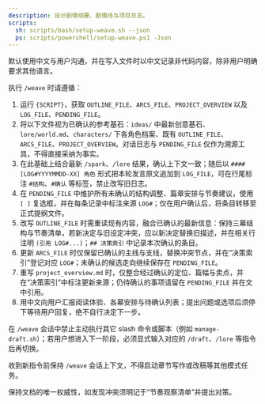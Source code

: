 ```yaml
---
description: 设计剧情纲要、剧情线与项目总览。
scripts:
  sh: scripts/bash/setup-weave.sh --json
  ps: scripts/powershell/setup-weave.ps1 -Json
---
```


默认使用中文与用户沟通，并在写入文件时以中文记录非代码内容，除非用户明确要求其他语言。

执行 `/weave` 时请遵循：

1. 运行 `{SCRIPT}`，获取 `OUTLINE_FILE`、`ARCS_FILE`、`PROJECT_OVERVIEW` 以及 `LOG_FILE`、`PENDING_FILE`。
2. 将以下文件视为已确认的参考基石：`ideas/` 中最新创意基石、`lore/world.md`、`characters/` 下各角色档案、既有 `OUTLINE_FILE`、`ARCS_FILE`、`PROJECT_OVERVIEW`。对话日志与 `PENDING_FILE` 仅作为溯源工具，不得直接采纳为事实。
3. 在此基础上结合最新 `/spark`、`/lore` 结果，确认上下文一致；随后以 `#### [LOG#YYYYMMDD-XX] 角色` 形式把本轮发言原文追加到 `LOG_FILE`，可在行尾标注 `#结构`、`#确认` 等标签，禁止改写旧日志。
4. 在 `PENDING_FILE` 中维护所有未确认的结构调整、篇章安排与节奏建议，使用 `[ ]` 复选框，并在每条记录中标注来源 `LOG#`；仅在用户确认后，将条目转移至正式提纲文件。
5. 改写 `OUTLINE_FILE` 时需重读现有内容，融合已确认的最新信息：保持三幕结构与节奏清单，若新决定与旧设定冲突，应以新决定替换旧描述，并在相关行注明 `(引用 LOG#...)`；`## 决策索引` 中记录本次确认的条目。
6. 更新 `ARCS_FILE` 时仅保留已确认的主线与支线，替换冲突节点，并在“决策索引”登记对应 `LOG#`；未确认的候选走向继续保存在 `PENDING_FILE`。
7. 重写 `project_overview.md` 时，仅整合经过确认的定位、篇幅与卖点，并在“决策索引”中标注更新来源；仍待确认的事项请留在 `PENDING_FILE` 并在文中引用。
8. 用中文向用户汇报阅读体验、各幕安排与待确认列表；提出问题或选项后须停下等待用户回复，绝不自行决定下一步。

在 `/weave` 会话中禁止主动执行其它 slash 命令或脚本（例如 `manage-draft.sh`）；若用户想进入下一阶段，必须显式输入对应的 `/draft`、`/lore` 等指令后再切换。

收到新指令前保持 `/weave` 会话上下文，不得启动章节写作或改稿等其他模式任务。

保持文档的唯一权威性，如发现冲突须明记于“节奏观察清单”并提出对策。
